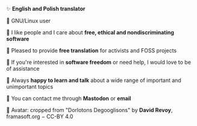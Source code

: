  ✨ **English and Polish translator** 
 
 🐧 GNU/Linux user 

💖 I like people and I care about **free, ethical and nondiscriminating software**

📝 Pleased to provide **free translation** for activists and FOSS projects 

🌼 If you're interested in **software freedom** or need help, I would love to be of assistance 

🙊 Always **happy to learn and talk** about a wide range of important and unimportant topics 

💌 You can contact me through **Mastodon** or **email**

🎨 Avatar: cropped from "Dorlotons Degooglisons" by **David Revoy**, framasoft.org − CC-BY 4.0
